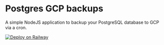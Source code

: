 # Postgres GCP backups

A simple NodeJS application to backup your PostgreSQL database to GCP via a cron.

[![Deploy on Railway](https://railway.app/button.svg)](https://railway.app/new/template/4QfMfe)
